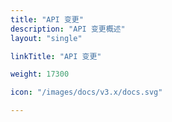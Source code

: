 ```yaml
---
title: "API 变更"
description: "API 变更概述"
layout: "single"

linkTitle: "API 变更"

weight: 17300

icon: "/images/docs/v3.x/docs.svg"

---
```

